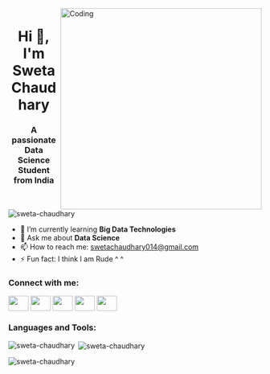 <!-- Replace the image source with a direct link to your image -->
<img align="right" alt="Coding" width="400" src="[https://example.com/your-image.jpg](https://www.google.com/url?sa=i&url=https%3A%2F%2Fwww.linkedin.com%2Fpulse%2Ftop-15-best-coding-apps-beginners-2023-mehedi-hasan&psig=AOvVaw1Npbp_J37WFpzOch6NEKy_&ust=1719300343474000&source=images&cd=vfe&opi=89978449&ved=0CBEQjRxqFwoTCKj7_Nra84YDFQAAAAAdAAAAABAJ)">

<h1 align="center">Hi 👋, I'm Sweta Chaudhary</h1>
<h3 align="center">A passionate Data Science Student from India</h3>

<p align="left"> <img src="https://komarev.com/ghpvc/?username=sweta-chaudhary&label=Profile%20views&color=0e75b6&style=flat" alt="sweta-chaudhary" /> </p>

- 🌱 I’m currently learning **Big Data Technologies**
- 💬 Ask me about **Data Science**
- 📫 How to reach me: swetachaudhary014@gmail.com
- ⚡ Fun fact: I think I am Rude ^ ^

<h3 align="left">Connect with me:</h3>
<p align="left">
<a href="https://dev.to/swetachaudhary" target="blank"><img align="center" src="https://raw.githubusercontent.com/rahuldkjain/github-profile-readme-generator/master/src/images/icons/Social/devto.svg" height="30" width="40" /></a>
<a href="https://www.linkedin.com/in/sweta-chaudhary-4a9062210/" target="blank"><img align="center" src="https://raw.githubusercontent.com/rahuldkjain/github-profile-readme-generator/master/src/images/icons/Social/linked-in-alt.svg" height="30" width="40" /></a>
<a href="https://www.kaggle.com/swetachaudhary07" target="blank"><img align="center" src="https://raw.githubusercontent.com/rahuldkjain/github-profile-readme-generator/master/src/images/icons/Social/kaggle.svg" height="30" width="40" /></a>
<a href="https://www.instagram.com/swetachaudhry07/" target="blank"><img align="center" src="https://raw.githubusercontent.com/rahuldkjain/github-profile-readme-generator/master/src/images/icons/Social/instagram.svg" height="30" width="40" /></a>
<a href="https://www.hackerrank.com/dashboard" target="blank"><img align="center" src="https://raw.githubusercontent.com/rahuldkjain/github-profile-readme-generator/master/src/images/icons/Social/hackerrank.svg" height="30" width="40" /></a>
</p>

<h3 align="left">Languages and Tools:</h3>
<p align="left"> 
    <!-- Add your icons and tools here -->
</p>

<!-- GitHub Stats Cards -->
<p><img align="left" src="https://github-readme-stats.vercel.app/api/top-langs/?username=sweta-chaudhary&layout=compact&hide=html" alt="sweta-chaudhary" /></p>

<p>&nbsp;<img align="center" src="https://github-readme-stats.vercel.app/api?username=sweta-chaudhary&show_icons=true" alt="sweta-chaudhary" /></p>

<p><img align="center" src="https://github-readme-streak-stats.herokuapp.com/?user=sweta-chaudhary" alt="sweta-chaudhary" /></p>

